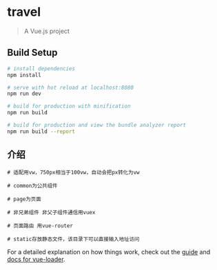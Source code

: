 # travel

> A Vue.js project

## Build Setup

``` bash
# install dependencies
npm install

# serve with hot reload at localhost:8080
npm run dev

# build for production with minification
npm run build

# build for production and view the bundle analyzer report
npm run build --report
```
## 介绍
```
# 适配用vw，750px相当于100vw，自动会把px转化为vw

# common为公共组件

# page为页面

# 非兄弟组件 非父子组件通信用vuex

# 页面路由 用vue-router

# static存放静态文件，该目录下可以直接输入地址访问
```
For a detailed explanation on how things work, check out the [guide](http://vuejs-templates.github.io/webpack/) and [docs for vue-loader](http://vuejs.github.io/vue-loader).
